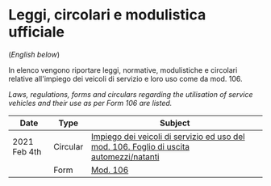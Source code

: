 # Leggi, circolari e modulistica ufficiale

(_English below_)

In elenco vengono riportare leggi, normative, modulistiche e circolari relative all'impiego dei veicoli di servizio e loro uso come da mod. 106.

_Laws, regulations, forms and circulars regarding the utilisation of service vehicles and their use as per Form 106 are listed._

| Date | Type | Subject |
| - | - | - |
| 2021 Feb 4th | Circular | [Impiego dei veicoli di servizio ed uso del mod. 106. Foglio di uscita automezzi/natanti](Impiego-dei-veicoli-di-servizio-ed-uso-del-mod.-106-.-foglio-di-uscita-automezzi-natanti.pdf) |
|            | Form | [Mod. 106](mod_106.pdf) |
